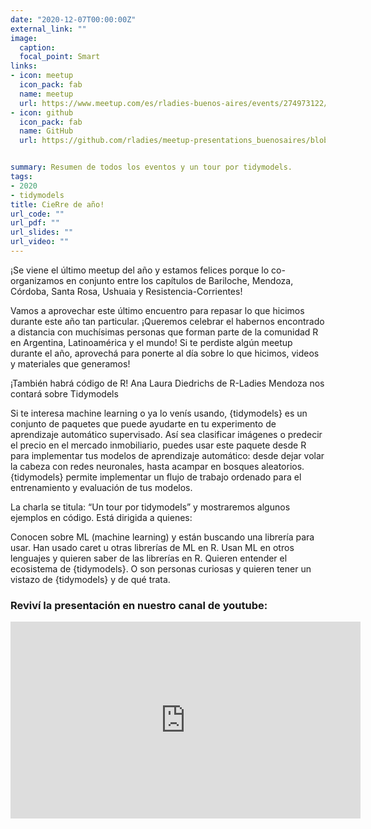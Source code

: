```yaml
---
date: "2020-12-07T00:00:00Z"
external_link: ""
image:
  caption:
  focal_point: Smart
links:
- icon: meetup
  icon_pack: fab
  name: meetup
  url: https://www.meetup.com/es/rladies-buenos-aires/events/274973122/
- icon: github
  icon_pack: fab
  name: GitHub
  url: https://github.com/rladies/meetup-presentations_buenosaires/blob/master/README.md


summary: Resumen de todos los eventos y un tour por tidymodels.
tags:
- 2020
- tidymodels
title: CieRre de año!
url_code: ""
url_pdf: ""
url_slides: ""
url_video: ""
---
```


¡Se viene el último meetup del año y estamos felices porque lo co-organizamos en conjunto entre los capítulos de Bariloche, Mendoza, Córdoba, Santa Rosa, Ushuaia y Resistencia-Corrientes!

Vamos a aprovechar este último encuentro para repasar lo que hicimos durante este año tan particular. ¡Queremos celebrar el habernos encontrado a distancia con muchísimas personas que forman parte de la comunidad R en Argentina, Latinoamérica y el mundo! Si te perdiste algún meetup durante el año, aprovechá para ponerte al día sobre lo que hicimos, videos y materiales que generamos!

¡También habrá código de R! Ana Laura Diedrichs de R-Ladies Mendoza nos contará sobre Tidymodels

Si te interesa machine learning o ya lo venís usando, {tidymodels} es un conjunto de paquetes que puede ayudarte en tu experimento de aprendizaje automático supervisado. Así sea clasificar imágenes o predecir el precio en el mercado inmobiliario, puedes usar este paquete desde R para implementar tus modelos de aprendizaje automático: desde dejar volar la cabeza con redes neuronales, hasta acampar en bosques aleatorios. {tidymodels} permite implementar un flujo de trabajo ordenado para el entrenamiento y evaluación de tus modelos.

La charla se titula: “Un tour por tidymodels” y mostraremos algunos ejemplos en código. Está dirigida a quienes:

Conocen sobre ML (machine learning) y están buscando una librería para usar.
Han usado caret u otras librerías de ML en R.
Usan ML en otros lenguajes y quieren saber de las librerías en R.
Quieren entender el ecosistema de {tidymodels}.
O son personas curiosas y quieren tener un vistazo de {tidymodels} y de qué trata.

### Reviví la presentación en nuestro canal de youtube:


<iframe width="560" height="315" src="https://www.youtube.com/embed/o38PVdS3k_Q" title="YouTube video player" frameborder="0" allow="accelerometer; autoplay; clipboard-write; encrypted-media; gyroscope; picture-in-picture" allowfullscreen></iframe>